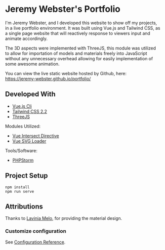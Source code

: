 # Jeremy Webster's Portfolio

I'm Jeremy Webster, and I developed this website to show off my projects, in a live portfolio environment. It was built using Vue.js and Tailwind CSS, as a single page website that will reactively response to viewers input and animate accordingly. 

The 3D aspects were implemented with ThreeJS, this module was utilized to allow for importation of models and materials freely into JavaScript without any unnecessary overhead allowing for easily implementation of some awesome animation.

You can view the live static website hosted by Github, here:<br>
https://jeremy-webster.github.io/portfolio/

## Developed With
- [Vue.js Cli](https://cli.vuejs.org/)
- [Tailwind CSS 2.2](https://tailwindcss.com/)
- [ThreeJS](https://threejs.org/)

Modules Utilized:
- [Vue Intersect Directive](https://www.npmjs.com/package/vue-intersect-directive)
- [Vue SVG Loader](https://www.npmjs.com/package/vue-svg-loader)

Tools/Software:
- [PHPStorm](https://www.jetbrains.com/phpstorm/)

## Project Setup
```
npm install
npm run serve
```

## Attributions
Thanks to [Lavinia Melo](https://dribbble.com/laviniamelo), for providing the material design.

### Customize configuration
See [Configuration Reference](https://cli.vuejs.org/config/).
